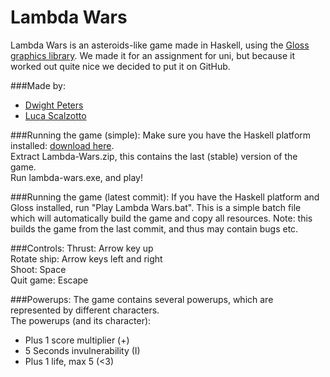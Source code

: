 Lambda Wars
=============

Lambda Wars is an asteroids-like game made in Haskell, using the [Gloss graphics library](http://gloss.ouroborus.net/).
We made it for an assignment for uni, but because it worked out quite nice we decided to put it on GitHub.

###Made by:
- [Dwight Peters](https://github.com/Dwightojo)
- [Luca Scalzotto](https://github.com/LucaScorpion)

###Running the game (simple):
Make sure you have the Haskell platform installed: [download here](https://www.haskell.org/platform/).  
Extract Lambda-Wars.zip, this contains the last (stable) version of the game.  
Run lambda-wars.exe, and play!  

###Running the game (latest commit):
If you have the Haskell platform and Gloss installed, run "Play Lambda Wars.bat".
This is a simple batch file which will automatically build the game and copy all resources.
Note: this builds the game from the last commit, and thus may contain bugs etc.

###Controls:
Thrust: Arrow key up  
Rotate ship: Arrow keys left and right  
Shoot: Space  
Quit game: Escape

###Powerups:
The game contains several powerups, which are represented by different characters.  
The powerups (and its character):
- Plus 1 score multiplier (+)
- 5 Seconds invulnerability (I)
- Plus 1 life, max 5 (<3)
